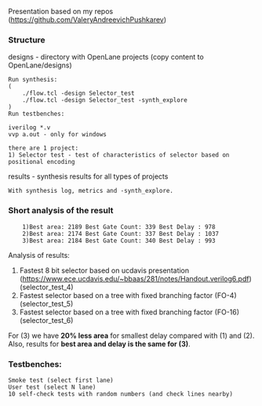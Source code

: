 Presentation based on my repos (https://github.com/ValeryAndreevichPushkarev)

### Structure


designs - directory with OpenLane projects (copy content to OpenLane/designs)

	Run synthesis:
	(
		./flow.tcl -design Selector_test
		./flow.tcl -design Selector_test -synth_explore 
	)
	Run testbenches:

	iverilog *.v
	vvp a.out - only for windows

	there are 1 project:
	1) Selector test - test of characteristics of selector based on positional encoding


results - synthesis results for all types of projects

	With synthesis log, metrics and -synth_explore.
### Short analysis of the result

		1)Best area: 2189 Best Gate Count: 339 Best Delay : 978
		2)Best area: 2174 Best Gate Count: 337 Best Delay : 1037
		3)Best area: 2184 Best Gate Count: 340 Best Delay : 993

Analysis of results:
1) Fastest 8 bit selector based on ucdavis presentation (https://www.ece.ucdavis.edu/~bbaas/281/notes/Handout.verilog6.pdf) (selector_test_4)
2) Fastest selector based on a tree with fixed branching factor (FO-4) (selector_test_5)
3) Fastest selector based on a tree with fixed branching factor (FO-16) (selector_test_6)

For (3) we have **20% less area** for smallest delay compared with (1) and (2). Also, results for **best area and delay is the same for (3)**.

### Testbenches:
	Smoke test (select first lane)
  	User test (select N lane)
	10 self-check tests with random numbers (and check lines nearby)
